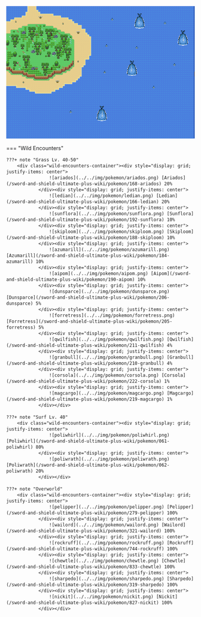 <img src="../../img/routes/Isle Of Armor 2.png" alt="Isle Of Armor 2"/>

=== "Wild Encounters"


	???+ note "Grass Lv. 40-50"
		<div class="wild-encounters-container"><div style="display: grid; justify-items: center">
                    ![ariados](../../img/pokemon/ariados.png) [Ariados](/sword-and-shield-ultimate-plus-wiki/pokemon/168-ariados) 20%
                </div><div style="display: grid; justify-items: center">
                    ![ledian](../../img/pokemon/ledian.png) [Ledian](/sword-and-shield-ultimate-plus-wiki/pokemon/166-ledian) 20%
                </div><div style="display: grid; justify-items: center">
                    ![sunflora](../../img/pokemon/sunflora.png) [Sunflora](/sword-and-shield-ultimate-plus-wiki/pokemon/192-sunflora) 10%
                </div><div style="display: grid; justify-items: center">
                    ![skiploom](../../img/pokemon/skiploom.png) [Skiploom](/sword-and-shield-ultimate-plus-wiki/pokemon/188-skiploom) 10%
                </div><div style="display: grid; justify-items: center">
                    ![azumarill](../../img/pokemon/azumarill.png) [Azumarill](/sword-and-shield-ultimate-plus-wiki/pokemon/184-azumarill) 10%
                </div><div style="display: grid; justify-items: center">
                    ![aipom](../../img/pokemon/aipom.png) [Aipom](/sword-and-shield-ultimate-plus-wiki/pokemon/190-aipom) 10%
                </div><div style="display: grid; justify-items: center">
                    ![dunsparce](../../img/pokemon/dunsparce.png) [Dunsparce](/sword-and-shield-ultimate-plus-wiki/pokemon/206-dunsparce) 5%
                </div><div style="display: grid; justify-items: center">
                    ![forretress](../../img/pokemon/forretress.png) [Forretress](/sword-and-shield-ultimate-plus-wiki/pokemon/205-forretress) 5%
                </div><div style="display: grid; justify-items: center">
                    ![qwilfish](../../img/pokemon/qwilfish.png) [Qwilfish](/sword-and-shield-ultimate-plus-wiki/pokemon/211-qwilfish) 4%
                </div><div style="display: grid; justify-items: center">
                    ![granbull](../../img/pokemon/granbull.png) [Granbull](/sword-and-shield-ultimate-plus-wiki/pokemon/210-granbull) 4%
                </div><div style="display: grid; justify-items: center">
                    ![corsola](../../img/pokemon/corsola.png) [Corsola](/sword-and-shield-ultimate-plus-wiki/pokemon/222-corsola) 1%
                </div><div style="display: grid; justify-items: center">
                    ![magcargo](../../img/pokemon/magcargo.png) [Magcargo](/sword-and-shield-ultimate-plus-wiki/pokemon/219-magcargo) 1%
                </div></div>

	???+ note "Surf Lv. 40"
		<div class="wild-encounters-container"><div style="display: grid; justify-items: center">
                    ![poliwhirl](../../img/pokemon/poliwhirl.png) [Poliwhirl](/sword-and-shield-ultimate-plus-wiki/pokemon/061-poliwhirl) 80%
                </div><div style="display: grid; justify-items: center">
                    ![poliwrath](../../img/pokemon/poliwrath.png) [Poliwrath](/sword-and-shield-ultimate-plus-wiki/pokemon/062-poliwrath) 20%
                </div></div>

	???+ note "Overworld"
		<div class="wild-encounters-container"><div style="display: grid; justify-items: center">
                    ![pelipper](../../img/pokemon/pelipper.png) [Pelipper](/sword-and-shield-ultimate-plus-wiki/pokemon/279-pelipper) 100%
                </div><div style="display: grid; justify-items: center">
                    ![wailord](../../img/pokemon/wailord.png) [Wailord](/sword-and-shield-ultimate-plus-wiki/pokemon/321-wailord) 100%
                </div><div style="display: grid; justify-items: center">
                    ![rockruff](../../img/pokemon/rockruff.png) [Rockruff](/sword-and-shield-ultimate-plus-wiki/pokemon/744-rockruff) 100%
                </div><div style="display: grid; justify-items: center">
                    ![chewtle](../../img/pokemon/chewtle.png) [Chewtle](/sword-and-shield-ultimate-plus-wiki/pokemon/833-chewtle) 100%
                </div><div style="display: grid; justify-items: center">
                    ![sharpedo](../../img/pokemon/sharpedo.png) [Sharpedo](/sword-and-shield-ultimate-plus-wiki/pokemon/319-sharpedo) 100%
                </div><div style="display: grid; justify-items: center">
                    ![nickit](../../img/pokemon/nickit.png) [Nickit](/sword-and-shield-ultimate-plus-wiki/pokemon/827-nickit) 100%
                </div></div>



